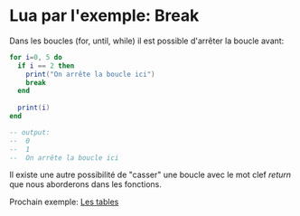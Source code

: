 # Lua par l'exemple: Break

Dans les boucles (for, until, while) il est possible d'arrêter la boucle avant:

```lua
for i=0, 5 do
  if i == 2 then
    print("On arrête la boucle ici")
    break
  end
  
  print(i)
end

-- output:
--  0
--  1
--  On arrête la boucle ici
```

Il existe une autre possibilité de "casser" une boucle avec le mot clef *return* que nous aborderons dans les fonctions.

Prochain exemple: [Les tables]()